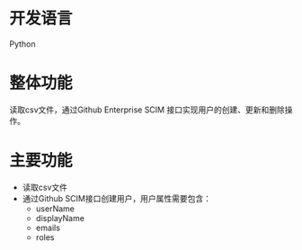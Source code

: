 # 开发语言
Python

# 整体功能
读取csv文件，通过Github Enterprise SCIM 接口实现用户的创建、更新和删除操作。

# 主要功能
- 读取csv文件
- 通过Github SCIM接口创建用户，用户属性需要包含：
  - userName
  - displayName
  - emails
  - roles
